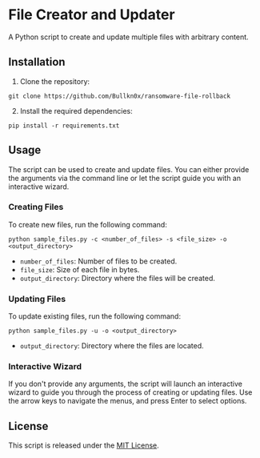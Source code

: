 # File Creator and Updater

A Python script to create and update multiple files with arbitrary content.

## Installation

1. Clone the repository:

```git clone https://github.com/Bullkn0x/ransomware-file-rollback```


2. Install the required dependencies:

```pip install -r requirements.txt```

## Usage

The script can be used to create and update files. You can either provide the arguments via the command line or let the script guide you with an interactive wizard.

### Creating Files

To create new files, run the following command:

```python sample_files.py -c <number_of_files> -s <file_size> -o <output_directory>```

- `number_of_files`: Number of files to be created.
- `file_size`: Size of each file in bytes.
- `output_directory`: Directory where the files will be created.

### Updating Files

To update existing files, run the following command:

```python sample_files.py -u -o <output_directory>```

- `output_directory`: Directory where the files are located.

### Interactive Wizard

If you don't provide any arguments, the script will launch an interactive wizard to guide you through the process of creating or updating files. Use the arrow keys to navigate the menus, and press Enter to select options.

## License

This script is released under the [MIT License](https://opensource.org/licenses/MIT).